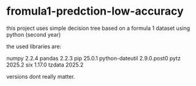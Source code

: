 # fromula1-predction-low-accuracy
this project uses simple decision tree based on a formula 1 dataset using python (second year)


the used libraries are:

numpy           2.2.4
pandas          2.2.3
pip             25.0.1
python-dateutil 2.9.0.post0
pytz            2025.2
six             1.17.0
tzdata          2025.2

versions dont really matter.

